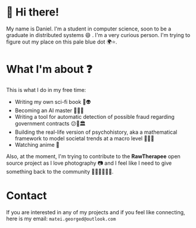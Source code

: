 # 👋 Hi there!
My name is Daniel. I'm a student in computer science, soon to be a graduate in distributed systems 😄 . I'm a very curious person. I'm trying to figure out my place on this pale blue dot 🌍⭐.

# What I'm about ❓
This is what I do in my free time:
- Writing my own sci-fi book 📖👽
- Becoming an AI master 🤖🤖🤖
- Writing a tool for automatic detection of possible fraud regarding government contracts 😕💸🏛️
- Building the real-life version of psychohistory, aka a mathematical framework to model societal trends at a macro level 🚀🚀🚀
- Watching anime 🐼
  
Also, at the moment, I'm trying to contribute to the **RawTherapee** open source project as I love photography 📷 and I feel like I need to give something back to the community 🧑‍🤝‍🧑🧑‍🤝‍🧑.

# Contact
If you are interested in any of my projects and if you feel like connecting, here is my email: `matei.georged@outlook.com`

